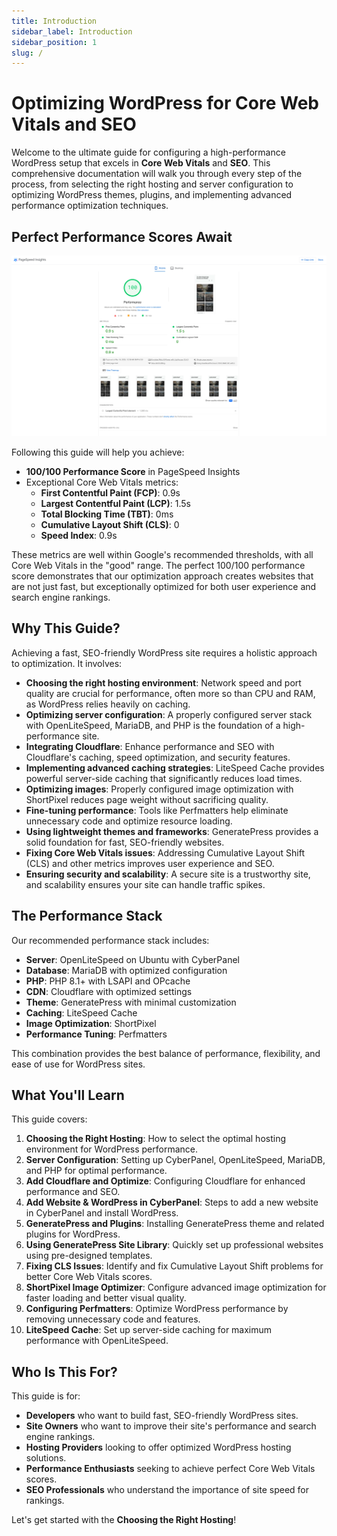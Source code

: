 ```yaml
---
title: Introduction
sidebar_label: Introduction
sidebar_position: 1
slug: /
---
```


# Optimizing WordPress for Core Web Vitals and SEO

Welcome to the ultimate guide for configuring a high-performance WordPress setup that excels in **Core Web Vitals** and **SEO**. This comprehensive documentation will walk you through every step of the process, from selecting the right hosting and server configuration to optimizing WordPress themes, plugins, and implementing advanced performance optimization techniques.

## Perfect Performance Scores Await

![PageSpeed Insights Perfect Score](../static/img/pagespeed-perfect-score-kg841kyt.webp)

Following this guide will help you achieve:

- **100/100 Performance Score** in PageSpeed Insights
- Exceptional Core Web Vitals metrics:
  - **First Contentful Paint (FCP)**: 0.9s
  - **Largest Contentful Paint (LCP)**: 1.5s
  - **Total Blocking Time (TBT)**: 0ms
  - **Cumulative Layout Shift (CLS)**: 0
  - **Speed Index**: 0.9s

These metrics are well within Google's recommended thresholds, with all Core Web Vitals in the "good" range. The perfect 100/100 performance score demonstrates that our optimization approach creates websites that are not just fast, but exceptionally optimized for both user experience and search engine rankings.

## Why This Guide?

Achieving a fast, SEO-friendly WordPress site requires a holistic approach to optimization. It involves:

- **Choosing the right hosting environment**: Network speed and port quality are crucial for performance, often more so than CPU and RAM, as WordPress relies heavily on caching.
- **Optimizing server configuration**: A properly configured server stack with OpenLiteSpeed, MariaDB, and PHP is the foundation of a high-performance site.
- **Integrating Cloudflare**: Enhance performance and SEO with Cloudflare's caching, speed optimization, and security features.
- **Implementing advanced caching strategies**: LiteSpeed Cache provides powerful server-side caching that significantly reduces load times.
- **Optimizing images**: Properly configured image optimization with ShortPixel reduces page weight without sacrificing quality.
- **Fine-tuning performance**: Tools like Perfmatters help eliminate unnecessary code and optimize resource loading.
- **Using lightweight themes and frameworks**: GeneratePress provides a solid foundation for fast, SEO-friendly websites.
- **Fixing Core Web Vitals issues**: Addressing Cumulative Layout Shift (CLS) and other metrics improves user experience and SEO.
- **Ensuring security and scalability**: A secure site is a trustworthy site, and scalability ensures your site can handle traffic spikes.

## The Performance Stack

Our recommended performance stack includes:

- **Server**: OpenLiteSpeed on Ubuntu with CyberPanel
- **Database**: MariaDB with optimized configuration
- **PHP**: PHP 8.1+ with LSAPI and OPcache
- **CDN**: Cloudflare with optimized settings
- **Theme**: GeneratePress with minimal customization
- **Caching**: LiteSpeed Cache
- **Image Optimization**: ShortPixel
- **Performance Tuning**: Perfmatters

This combination provides the best balance of performance, flexibility, and ease of use for WordPress sites.

## What You'll Learn

This guide covers:

1. **Choosing the Right Hosting**: How to select the optimal hosting environment for WordPress performance.
2. **Server Configuration**: Setting up CyberPanel, OpenLiteSpeed, MariaDB, and PHP for optimal performance.
3. **Add Cloudflare and Optimize**: Configuring Cloudflare for enhanced performance and SEO.
4. **Add Website & WordPress in CyberPanel**: Steps to add a new website in CyberPanel and install WordPress.
5. **GeneratePress and Plugins**: Installing GeneratePress theme and related plugins for WordPress.
6. **Using GeneratePress Site Library**: Quickly set up professional websites using pre-designed templates.
7. **Fixing CLS Issues**: Identify and fix Cumulative Layout Shift problems for better Core Web Vitals scores.
8. **ShortPixel Image Optimizer**: Configure advanced image optimization for faster loading and better visual quality.
9. **Configuring Perfmatters**: Optimize WordPress performance by removing unnecessary code and features.
10. **LiteSpeed Cache**: Set up server-side caching for maximum performance with OpenLiteSpeed.

## Who Is This For?

This guide is for:

- **Developers** who want to build fast, SEO-friendly WordPress sites.
- **Site Owners** who want to improve their site's performance and search engine rankings.
- **Hosting Providers** looking to offer optimized WordPress hosting solutions.
- **Performance Enthusiasts** seeking to achieve perfect Core Web Vitals scores.
- **SEO Professionals** who understand the importance of site speed for rankings.

Let's get started with the **Choosing the Right Hosting**!
